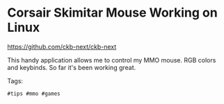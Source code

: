 # Corsair Skimitar Mouse Working on Linux

<https://github.com/ckb-next/ckb-next>

This handy application allows me to control my MMO mouse. RGB colors and
keybinds. So far it's been working great.

Tags:

    #tips #mmo #games

